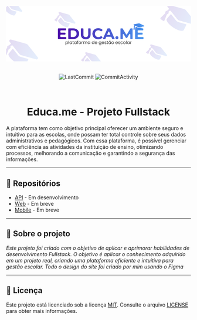 <div align="center">
    <img src="./images/overviewBanner.svg"></img>
<br>
<br>

![LastCommit](https://img.shields.io/github/last-commit/EduardoAlvesNeto/educame?logo=Hello&logoColor=%23282828&style=for-the-badge)
![CommitActivity](https://img.shields.io/github/commit-activity/w/EduardoAlvesNeto/educame?style=for-the-badge)

</div>


<br>
<div align="center">
    <h1>Educa.me - Projeto Fullstack</h1>
</div>

A plataforma tem como objetivo principal oferecer um ambiente seguro e intuitivo para as escolas, onde possam ter total controle sobre seus dados administrativos e pedagógicos. Com essa plataforma, é possível gerenciar com eficiência as atividades da instituição de ensino, otimizando processos, melhorando a comunicação e garantindo a segurança das informações.

---

## 📂 Repositórios

- [API](https://github.com/EduardoAlvesNeto/educame/tree/main/api) - Em desenvolvimento
- [Web](https://github.com/EduardoAlvesNeto/educame/tree/main/web) - Em breve
- [Mobile](https://github.com/EduardoAlvesNeto/educame/tree/main/mobile) - Em breve

---

## 📖 Sobre o projeto

*Este projeto foi criado com o objetivo de aplicar e aprimorar habilidades de desenvolvimento Fullstack. O objetivo é aplicar o conhecimento adquirido em um projeto real, criando uma plataforma eficiente e intuitiva para gestão escolar. Todo o design do site foi criado por mim usando o Figma*

---

## 📜 Licença

Este projeto está licenciado sob a licença [MIT](https://opensource.org/license/mit/). Consulte o arquivo [LICENSE](LICENSE) para obter mais informações.
